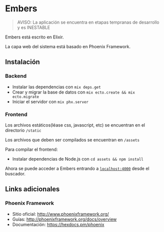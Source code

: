 # Embers

> AVISO: La aplicación se encuentra en etapas tempranas de desarrollo y es INESTABLE

Embers está escrito en Elixir.

La capa web del sistema está basado en Phoenix Framework.

## Instalación

### Backend

- Instalar las dependencias con `mix deps.get`
- Crear y migrar la base de datos con `mix ecto.create && mix ecto.migrate`
- Iniciar el servidor con `mix phx.server`

### Frontend

Los archivos estáticos(léase css, javascript, etc) se encuentran en el directorio `/static`

Los archivos que deben ser compilados se encuentran en `/assets`

Para compilar el frontend:

- Instalar dependencias de Node.js con `cd assets && npm install`

Ahora se puede acceder a Embers entrando a [`localhost:4000`](http://localhost:4000) desde el buscador.

## Links adicionales

### Phoenix Framework

- Sitio oficial: <http://www.phoenixframework.org/>
- Guías: <http://phoenixframework.org/docs/overview>
- Documentación: <https://hexdocs.pm/phoenix>
